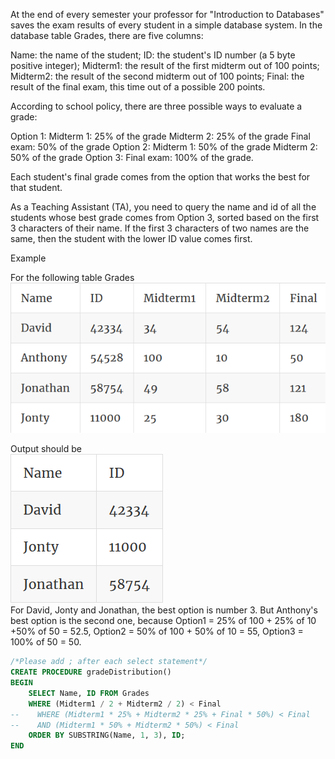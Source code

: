 At the end of every semester your professor for "Introduction to Databases" saves the exam results of every student in a simple database system. In the database table Grades, there are five columns:

Name: the name of the student;
ID: the student's ID number (a 5 byte positive integer);
 Midterm1: the result of the first midterm out of 100 points;
Midterm2: the result of the second midterm out of 100 points;
Final: the result of the final exam, this time out of a possible 200 points.

According to school policy, there are three possible ways to evaluate a grade:

Option 1:
        Midterm 1: 25% of the grade
        Midterm 2: 25% of the grade
        Final exam: 50% of the grade
    Option 2:
        Midterm 1: 50% of the grade
        Midterm 2: 50% of the grade
    Option 3:
        Final exam: 100% of the grade.

Each student's final grade comes from the option that works the best for that student.

As a Teaching Assistant (TA), you need to query the name and id of all the students whose best grade comes from Option 3, sorted based on the first 3 characters of their name. If the first 3 characters of two names are the same, then the student with the lower ID value comes first.

Example

For the following table Grades  
![title](P09-1.png)  

Output should be  
![title](P09-2.png)  
For David, Jonty and Jonathan, the best option is number 3. But Anthony's best option is the second one, because Option1 = 25% of 100 + 25% of 10 +50% of 50 = 52.5, Option2 = 50% of 100 + 50% of 10 = 55, Option3 = 100% of 50 = 50.  
```sql
/*Please add ; after each select statement*/
CREATE PROCEDURE gradeDistribution()
BEGIN
    SELECT Name, ID FROM Grades
    WHERE (Midterm1 / 2 + Midterm2 / 2) < Final
--    WHERE (Midterm1 * 25% + Midterm2 * 25% + Final * 50%) < Final
--    AND (Midterm1 * 50% + Midterm2 * 50%) < Final
    ORDER BY SUBSTRING(Name, 1, 3), ID;
END
```